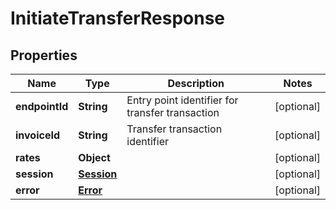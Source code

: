 # InitiateTransferResponse

## Properties
Name | Type | Description | Notes
------------ | ------------- | ------------- | -------------
**endpointId** | **String** | Entry point identifier for transfer transaction |  [optional]
**invoiceId** | **String** | Transfer transaction identifier |  [optional]
**rates** | **Object** |  |  [optional]
**session** | [**Session**](Session.md) |  |  [optional]
**error** | [**Error**](Error.md) |  |  [optional]
